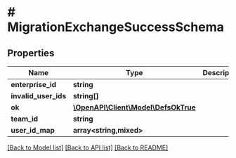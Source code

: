 # # MigrationExchangeSuccessSchema

## Properties

Name | Type | Description | Notes
------------ | ------------- | ------------- | -------------
**enterprise_id** | **string** |  |
**invalid_user_ids** | **string[]** |  | [optional]
**ok** | [**\OpenAPI\Client\Model\DefsOkTrue**](DefsOkTrue.md) |  |
**team_id** | **string** |  |
**user_id_map** | **array<string,mixed>** |  | [optional]

[[Back to Model list]](../../README.md#models) [[Back to API list]](../../README.md#endpoints) [[Back to README]](../../README.md)
